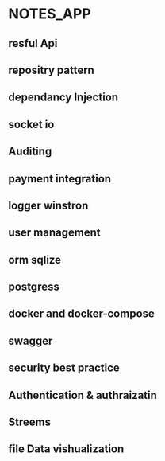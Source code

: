 # NOTES_APP

## resful Api
## repositry pattern
## dependancy Injection
## socket io
## Auditing 
## payment integration
## logger winstron
## user management
## orm sqlize
## postgress
## docker and docker-compose
## swagger 
## security best practice
## Authentication & authraizatin
## Streems 
## file Data vishualization